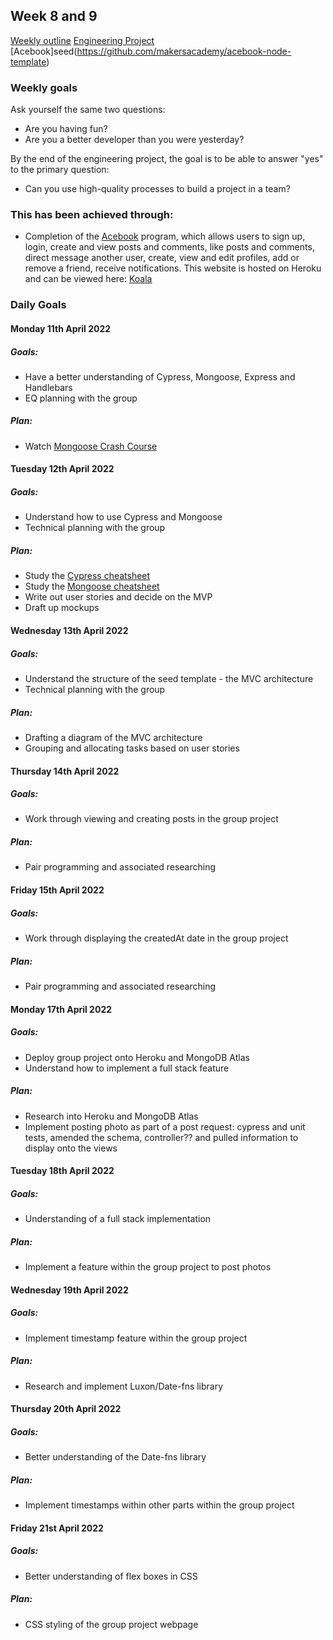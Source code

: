 ## Week 8 and 9

[Weekly outline](https://github.com/makersacademy/course/blob/master/week_outlines.md/)
[Engineering Project](https://github.com/makersacademy/course/tree/main/simple/engineering_projects)
[Acebook]seed(https://github.com/makersacademy/acebook-node-template)

### Weekly goals

Ask yourself the same two questions:
* Are you having fun?
* Are you a better developer than you were yesterday?

By the end of the engineering project, the goal is to be able to answer "yes" to the primary question:
* Can you use high-quality processes to build a project in a team?

### This has been achieved through:
* Completion of the [Acebook](https://github.com/heykathl/acebook-code-baddiez) program, which allows users to sign up, login, create and view posts and comments, like posts and comments, direct message another user, create, view and edit profiles, add or remove a friend, receive notifications. This website is hosted on Heroku and can be viewed here: [Koala](koala-acebook.herokuapp.com)

### Daily Goals
#### Monday 11th April 2022
##### Goals:
* Have a better understanding of Cypress, Mongoose, Express and Handlebars
* EQ planning with the group
##### Plan:
* Watch [Mongoose Crash Course](https://www.youtube.com/watch?v=DZBGEVgL2eE&feature=youtu.be) 

#### Tuesday 12th April 2022
##### Goals:
* Understand how to use Cypress and Mongoose
* Technical planning with the group
##### Plan:
* Study the [Cypress cheatsheet](https://cheatography.com/aiqbal/cheat-sheets/cypress-io/)
* Study the [Mongoose cheatsheet](https://webdevsimplified.com/mongodb-cheat-sheet.html)
* Write out user stories and decide on the MVP
* Draft up mockups

#### Wednesday 13th April 2022
##### Goals:
* Understand the structure of the seed template - the MVC architecture
* Technical planning with the group
##### Plan:
* Drafting a diagram of the MVC architecture
* Grouping and allocating tasks based on user stories

#### Thursday 14th April 2022 
##### Goals:
* Work through viewing and creating posts in the group project
##### Plan:
* Pair programming and associated researching

#### Friday 15th April 2022 
##### Goals:
* Work through displaying the createdAt date in the group project
##### Plan:
* Pair programming and associated researching

#### Monday 17th April 2022
##### Goals:
* Deploy group project onto Heroku and MongoDB Atlas
* Understand how to implement a full stack feature
##### Plan:
* Research into Heroku and MongoDB Atlas
* Implement posting photo as part of a post request: cypress and unit tests, amended the schema, controller?? and pulled information to display onto the views

#### Tuesday 18th April 2022
##### Goals:
* Understanding of a full stack implementation
##### Plan:
* Implement a feature within the group project to post photos 

#### Wednesday 19th April 2022
##### Goals:
* Implement timestamp feature within the group project
##### Plan:
* Research and implement Luxon/Date-fns library

#### Thursday 20th April 2022 
##### Goals:
* Better understanding of the Date-fns library
##### Plan:
* Implement timestamps within other parts within the group project

#### Friday 21st April 2022 
##### Goals:
* Better understanding of flex boxes in CSS
##### Plan:
* CSS styling of the group project webpage
